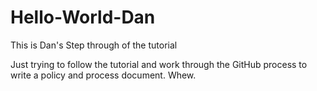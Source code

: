 # Hello-World-Dan
This is Dan's Step through of the tutorial

Just trying to follow the tutorial and work through the GitHub process to write a policy and process document.
Whew.
